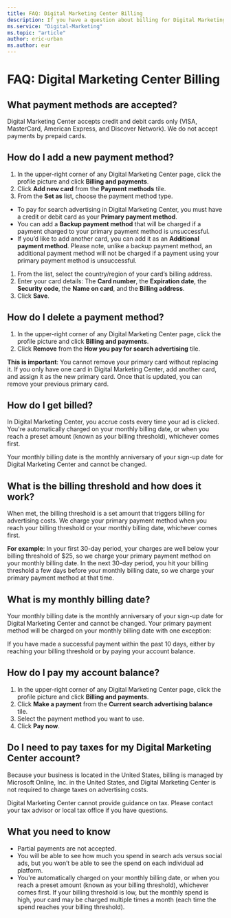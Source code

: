 ```yaml
---
title: FAQ: Digital Marketing Center Billing
description: If you have a question about billing for Digital Marketing Center, find your answer in this FAQ.
ms.service: "Digital-Marketing"
ms.topic: "article"
author: eric-urban
ms.author: eur
---
```


# FAQ: Digital Marketing Center Billing

## What payment methods are accepted?
Digital Marketing Center accepts credit and debit cards only (VISA, MasterCard, American Express, and Discover Network). We do not accept payments by prepaid cards.
## How do I add a new payment method?
1. In the upper-right corner of any Digital Marketing Center page, click the profile picture and click **Billing and payments**.
1. Click **Add new card** from the **Payment methods** tile.
1. From the **Set as** list, choose the payment method type.
  - To pay for search advertising in Digital Marketing Center, you must have a credit or debit card as your **Primary payment method**.
  - You can add a **Backup payment method** that will be charged if a payment charged to your primary payment method is unsuccessful.
  - If you’d like to add another card, you can add it as an **Additional payment method**. Please note, unlike a backup payment method, an additional payment method will not be charged if a payment using your primary payment method is unsuccessful.

1. From the list, select the country/region of your card’s billing address.
1. Enter your card details: The **Card number**, the **Expiration date**, the **Security code**, the **Name on card**, and the **Billing address**.
1. Click **Save**.

## How do I delete a payment method?
1. In the upper-right corner of any Digital Marketing Center page, click the profile picture and click **Billing and payments**.
1. Click **Remove** from the **How you pay for search advertising** tile.

**This is important**: You cannot remove your primary card without replacing it. If you only have one card in Digital Marketing Center, add another card, and assign it as the new primary card. Once that is updated, you can remove your previous primary card.

## How do I get billed?
In Digital Marketing Center, you accrue costs every time your ad is clicked. You're automatically charged on your monthly billing date, or when you reach a preset amount (known as your billing threshold), whichever comes first.

Your monthly billing date is the monthly anniversary of your sign-up date for Digital Marketing Center and cannot be changed.

## What is the billing threshold and how does it work?
When met, the billing threshold is a set amount that triggers billing for advertising costs. We charge your primary payment method when you reach your billing threshold or your monthly billing date, whichever comes first.

**For example**: In your first 30-day period, your charges are well below your billing threshold of $25, so we charge your primary payment method on your monthly billing date. In the next 30-day period, you hit your billing threshold a few days before your monthly billing date, so we charge your primary payment method at that time.

## What is my monthly billing date?
Your monthly billing date is the monthly anniversary of your sign-up date for Digital Marketing Center and cannot be changed. Your primary payment method will be charged on your monthly billing date with one exception:

If you have made a successful payment within the past 10 days, either by reaching your billing threshold or by paying your account balance.

## How do I pay my account balance?
1. In the upper-right corner of any Digital Marketing Center page, click the profile picture and click **Billing and payments**.
1. Click **Make a payment** from the **Current search advertising balance** tile.
1. Select the payment method you want to use.
1. Click **Pay now**.

## Do I need to pay taxes for my Digital Marketing Center account?
Because your business is located in the United States, billing is managed by Microsoft Online, Inc. in the United States, and Digital Marketing Center is not required to charge taxes on advertising costs.

Digital Marketing Center cannot provide guidance on tax. Please contact your tax advisor or local tax office if you have questions.

## What you need to know
- Partial payments are not accepted.
- You will be able to see how much you spend in search ads versus social ads, but you won’t be able to see the spend on each individual ad platform.
- You're automatically charged on your monthly billing date, or when you reach a preset amount (known as your billing threshold), whichever comes first. If your billing threshold is low, but the monthly spend is high, your card may be charged multiple times a month (each time the spend reaches your billing threshold).


